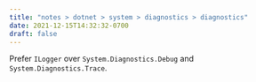 ```yaml
---
title: "notes > dotnet > system > diagnostics > diagnostics"
date: 2021-12-15T14:32:32-0700
draft: false
---
```

Prefer `ILogger` over `System.Diagnostics.Debug` and `System.Diagnostics.Trace`.